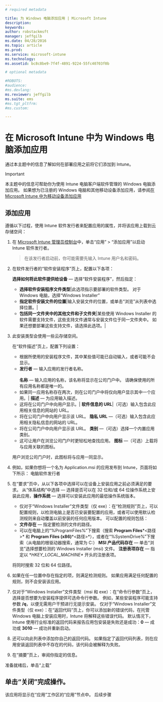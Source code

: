 ```yaml
---
# required metadata

title: 为 Windows 电脑添加应用 | Microsoft Intune
description:
keywords:
author: robstackmsft
manager: jeffgilb
ms.date: 04/28/2016
ms.topic: article
ms.prod:
ms.service: microsoft-intune
ms.technology:
ms.assetid: bc8c8be9-7f4f-4891-9224-55fc40703f0b

# optional metadata

#ROBOTS:
#audience:
#ms.devlang:
ms.reviewer: jeffgilb
ms.suite: ems
#ms.tgt_pltfrm:
#ms.custom:

---
```


# 在 Microsoft Intune 中为 Windows 电脑添加应用

通过本主题中的信息了解如何在部署应用之前将它们添加到 Intune。

> [!IMPORTANT]
> 本主题中的信息可帮助你为使用 Intune 电脑客户端软件管理的 Windows 电脑添加应用。 如果想为已注册的 Windows 电脑和其他移动设备添加应用，请参阅[在 Microsoft Intune 中为移动设备添加应用](add-apps-for-mobile-devices-in-microsoft-intune.md)


## 添加应用
遵循以下过程，使用 Intune 软件发行者来配置应用的属性，并将该应用上载到云存储空间：

1.  在 [Microsoft Intune 管理员控制台](https://manage.microsoft.com)中，单击“应用” &gt; “添加应用”以启动 Intune 软件发行者。

    > 在该发行者启动前，你可能需要先输入 Intune 用户名和密码。



2.  在软件发行者的“软件安装程序”页上，配置以下各项：

    **选择如何将此软件提供给设备** — 选择“软件安装程序”，然后指定：

    - **选择软件安装程序文件类型**|此选项指示要部署的软件类型。 对于 Windows 电脑，选择“Windows Installer”
    - **指定软件安装文件的位置**|输入安装文件的位置，或单击“浏览”从列表中选择位置。|
    - **包括同一文件夹中的其他文件和子文件夹**|某些使用 Windows Installer 的软件需要支持文件，这些支持文件通常与安装文件位于同一文件夹中。 如果还想要部署这些支持文件，请选择此选项。|

3.  此安装类型会使用一些云存储空间。

    在“软件描述”页上，配置下列设置：

    - 根据所使用的安装程序文件，其中某些值可能已自动输入，或者可能不会显示。
    - **发行者** — 输入应用的发行者名称。<br /><br />**名称** — 输入应用的名称，该名称将显示在公司门户中。 请确保使用的所有应用名称都是唯一的。
    - 如果同一应用名称存在两次，则在公司门户中将仅向用户显示其中一个应用。| **描述** — 为应用输入描述。
    - 这将在公司门户中向用户显示。| **软件信息的 URL**|（可选）输入包含此应用相关信息的网站的 URL。
    - 将在公司门户中向用户显示该 URL。 **隐私 URL** —（可选）输入包含此应用相关隐私信息的网站的 URL。
    - 将在公司门户中向用户显示该 URL。 **类别** —（可选）选择一个内置应用类别。
    - 这可让用户在浏览公司门户时更轻松地查找应用。 **图标** —（可选）上载将与应用关联的图标。

    用户浏览公司门户时，此图标将与应用一同显示。

4.  例如，如果你想将一个名为 Application.msi 的应用发布到 Intune，页面将如下所示： 电脑软件发行者

5.  在“要求”页中，从以下各项中选择可以在设备上安装应用之前必须满足的要求。
    从“体系结构”中选择 — 选择是否可以在 32 位和/或 64 位操作系统上安装此应用，**操作系统** — 选择可以安装此应用的最低操作系统版本。
    - 仅对于“Windows Installer”文件类型（仅 exe）：在“检测规则”页上，可以配置规则，以检测电脑上是否已安装要配置的应用，或者可以使用默认检测规则来自动覆盖以前安装的任何应用版本。 可以配置的规则包括：
    - **文件存在** — 指定要检测的文件的路径。 
    - 可以在电脑上的“%ProgramFiles%”下搜索（搜索 **Program Files**\*&lt;路径&gt;* 和 **Program Files (x86)**\*&lt;路径&gt;*），或者在“%SystemDrive%”下搜索（从电脑的根驱动器搜索，通常为 C:） **MSI 产品代码存在** — 单击“浏览”选择想要检测的 Windows Installer (msi) 文件。 **注册表项存在** — 指定以 **HKEY_LOCAL_MACHINE\** 开头的注册表项。

    将同时搜索 32 位和 64 位路径。

6.  如果在任一位置中存在指定的项，则满足检测规则。 如果应用满足任何配置的规则，则不会安装该应用。

7.  仅对于“Windows Installer”文件类型（msi 和 exe）：在“命令行参数”页上，选择是否想要为安装程序提供可选命令行参数。
    例如，某些安装程序可能支持参数 **/q**，以便无需用户干预进行无提示安装。 仅对于“Windows Installer”文件类型（仅 exe）：在“返回代码”页上，你可以添加新的错误代码，在托管 Windows 电脑上安装应用时，Intune 将解释这些错误代码。 默认情况下，Intune 使用行业标准的返回代码来报告应用包安装是失败还是成功：**0** — 成功或 **3010** — 成功并重新启动。

8.  还可以向此列表中添加你自己的返回代码。 如果指定了返回代码列表，则在应用安装返回列表中不存在的代码，该代码会被解释为失败。

9. 在“摘要”页上，审阅你指定的信息。

准备就绪后，单击“上载”

## 单击“关闭”完成操作。

该应用将显示在“应用”工作区的“应用”节点中。 后续步骤

<!--HONumber=May16_HO2-->


